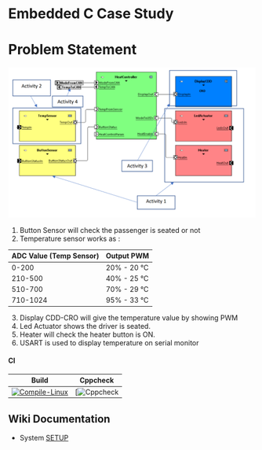 # Embedded C Case Study

# Problem Statement 
![activity_list](https://github.com/nuPURohit/Embedded_C_LTTS/blob/main/simulation/activity_list.png)
1. Button Sensor will check the passenger is seated or not
2. Temperature sensor works as :

ADC Value (Temp Sensor)| Output PWM
----------|----------
0-200 | 20% - 20 °C
210-500 | 40% - 25 °C
510-700 | 70% - 29 °C
710-1024 | 95% - 33 °C

3. Display CDD-CRO will give the temperature value by showing PWM
4. Led Actuator shows the driver is seated.
5. Heater will check the heater button is ON.
6. USART is used to display temperature on serial monitor 



#### CI 

|Build|Cppcheck|
|:--:|:--:|
|[![Compile-Linux](https://github.com/Bharathgopal/Emb-C/actions/workflows/Compile.yml/badge.svg)](https://github.com/Bharathgopal/Emb-C/actions/workflows/Compile.yml)|[![Cppcheck]([![Cppcheck](https://github.com/sammy-9930/Emb-C/actions/workflows/CodeQulaity.yml/badge.svg)](https://github.com/sammy-9930/Emb-C/actions/workflows/CodeQulaity.yml))|

## Wiki Documentation
* System [SETUP](https://github.com/Bharathgopal/Emb-C/wiki)
